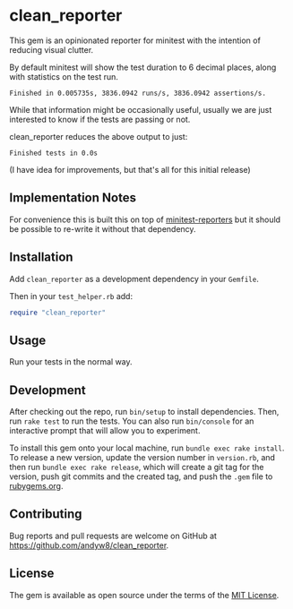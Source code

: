 # clean_reporter

This gem is an opinionated reporter for minitest with the intention of reducing visual clutter.

By default minitest will show the test duration to 6 decimal places, along with statistics on the test run.

```
Finished in 0.005735s, 3836.0942 runs/s, 3836.0942 assertions/s.
```

While that information might be occasionally useful, usually we are just interested to know if the tests are passing or not.

clean_reporter reduces the above output to just:

```
Finished tests in 0.0s
```

(I have idea for improvements, but that's all for this initial release)

## Implementation Notes

For convenience this is built this on top of [minitest-reporters](https://github.com/minitest-reporters/minitest-reporters) but it should be possible to re-write it without that dependency.

## Installation

Add `clean_reporter` as a development dependency in your `Gemfile`.

Then in your `test_helper.rb` add:

```ruby
require "clean_reporter"
```

## Usage

Run your tests in the normal way.

## Development

After checking out the repo, run `bin/setup` to install dependencies. Then, run `rake test` to run the tests. You can also run `bin/console` for an interactive prompt that will allow you to experiment.

To install this gem onto your local machine, run `bundle exec rake install`. To release a new version, update the version number in `version.rb`, and then run `bundle exec rake release`, which will create a git tag for the version, push git commits and the created tag, and push the `.gem` file to [rubygems.org](https://rubygems.org).

## Contributing

Bug reports and pull requests are welcome on GitHub at https://github.com/andyw8/clean_reporter.

## License

The gem is available as open source under the terms of the [MIT License](https://opensource.org/licenses/MIT).
